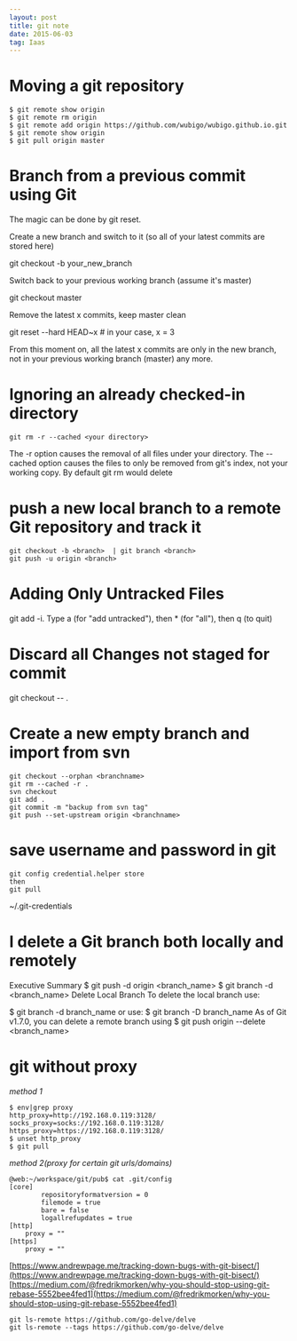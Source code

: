 ```yaml
---
layout: post
title: git note
date: 2015-06-03
tag: Iaas
---
```


# Moving a git repository

```
$ git remote show origin 
$ git remote rm origin
$ git remote add origin https://github.com/wubigo/wubigo.github.io.git
$ git remote show origin
$ git pull origin master
```

# Branch from a previous commit using Git

The magic can be done by git reset.

Create a new branch and switch to it (so all of your latest commits are stored here)

git checkout -b your_new_branch

Switch back to your previous working branch (assume it's master)

git checkout master

Remove the latest x commits, keep master clean

git reset --hard HEAD~x    # in your case, x = 3

From this moment on, all the latest x commits are only in the new branch, not in your previous working branch (master) any more.



# Ignoring an already checked-in directory
```
git rm -r --cached <your directory>
```
The -r option causes the removal of all files under your directory.
The --cached option causes the files to only be removed from git's index, not your working copy. By default git rm <file> would delete <file>

# push a new local branch to a remote Git repository and track it
```
git checkout -b <branch>  | git branch <branch>
git push -u origin <branch>
```

# Adding Only Untracked Files

git add -i. Type a (for "add untracked"), then * (for "all"), then q (to quit)


# Discard all Changes not staged for commit
git checkout -- .

# Create a new empty branch and import from svn
```
git checkout --orphan <branchname>
git rm --cached -r .
svn checkout
git add .
git commit -m "backup from svn tag"
git push --set-upstream origin <branchname>
```

# save username and password in git
```
git config credential.helper store
then
git pull
```
~/.git-credentials

# I delete a Git branch both locally and remotely
Executive Summary
$ git push -d origin <branch_name>
$ git branch -d <branch_name>
Delete Local Branch
To delete the local branch use:

$ git branch -d branch_name
or use:
$ git branch -D branch_name
As of Git v1.7.0, you can delete a remote branch using
$ git push origin --delete <branch_name>


# git without proxy
*method 1*
```
$ env|grep proxy
http_proxy=http://192.168.0.119:3128/
socks_proxy=socks://192.168.0.119:3128/
https_proxy=https://192.168.0.119:3128/
$ unset http_proxy
$ git pull
```
*method 2(proxy for certain git urls/domains)*
```
@web:~/workspace/git/pub$ cat .git/config
[core]
        repositoryformatversion = 0
        filemode = true
        bare = false
        logallrefupdates = true
[http]
    proxy = ""
[https]
    proxy = ""
```

[https://www.andrewpage.me/tracking-down-bugs-with-git-bisect/](https://www.andrewpage.me/tracking-down-bugs-with-git-bisect/)
[https://medium.com/@fredrikmorken/why-you-should-stop-using-git-rebase-5552bee4fed1](https://medium.com/@fredrikmorken/why-you-should-stop-using-git-rebase-5552bee4fed1)



```
git ls-remote https://github.com/go-delve/delve
git ls-remote --tags https://github.com/go-delve/delve
```
